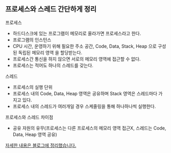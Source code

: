 ## 프로세스와 스레드 간단하게 정리

프로세스

- 하드디스크에 있는 프로그램이 메모리로 올라가면 프로세스라고 한다.
- 프로그램의 인스턴스
- CPU 시간, 운영하기 위해 필요한 주소 공간, Code, Data, Stack, Heap 으로 구성된 독립된 메모리 영역 을 할당받는다.
- 프로세스간 통신을 하지 않으면 서로의 메모리 영역에 접근할 수 없다.
- 프로세스는 적어도 하나의 스레드를 갖는다.

스레드

- 프로세스의 실행 단위
- 프로세스 내의 Code, Data, Heap 영역은 공유하며 Stack 영역은 스레드마다 가지고 있다.
- 프로세스 내의 스레드가 여러개일 경우 스케줄링을 통해 하나하나씩 실행한다.

프로세스와 스레드 차이점

- 공유 자원의 유무(프로세스는 다른 프로세스의 메모리 영역 접근X, 스레드는 Code, Data, Heap 영역 공유)

[자세한 내용은 블로그에 정리했습니다.](https://hsh519.tistory.com/33)
